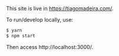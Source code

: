 This site is live in https://tiagomadeira.com/.

To run/develop locally, use:

```sh
$ yarn
$ npm start
```

Then access http://localhost:3000/.
